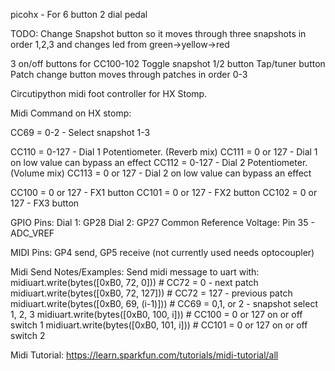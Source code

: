 picohx  - For 6 button 2 dial pedal

TODO:
Change Snapshot button so it moves through three snapshots in order
    1,2,3 and changes led from green->yellow->red

3 on/off buttons for CC100-102
Toggle snapshot 1/2 button
Tap/tuner button 
Patch change button moves through patches in order 0-3

Circutipython midi foot controller for HX Stomp.

Midi Command on HX stomp:

CC69 = 0-2  - Select snapshot 1-3

CC110 = 0-127 - Dial 1 Potentiometer. (Reverb mix) 
CC111 = 0 or 127 - Dial 1 on low value can bypass an effect 
CC112 = 0-127 - Dial 2 Potentiometer. (Volume mix)
CC113 = 0 or 127 - Dial 2 on low value can bypass an effect

CC100 = 0 or 127 - FX1 button
CC101 = 0 or 127 - FX2 button
CC102 = 0 or 127 - FX3 button

GPIO Pins:
Dial 1: GP28
Dial 2: GP27
Common Reference Voltage: Pin 35 - ADC_VREF

MIDI Pins: GP4 send, GP5 receive (not currently used needs optocoupler)


Midi Send Notes/Examples:
Send midi message to uart with:
midiuart.write(bytes([0xB0, 72, 0])) # CC72 = 0 - next patch
midiuart.write(bytes([0xB0, 72, 127])) # CC72 = 127 - previous patch
midiuart.write(bytes([0xB0, 69, (i-1)])) # CC69 = 0,1, or 2 - snapshot select 1, 2, 3
midiuart.write(bytes([0xB0, 100, i])) # CC100 = 0 or 127 on or off switch 1
midiuart.write(bytes([0xB0, 101, i])) # CC101 = 0 or 127 on or off switch 2


Midi Tutorial:
https://learn.sparkfun.com/tutorials/midi-tutorial/all
